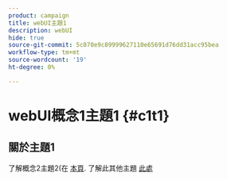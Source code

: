 ```yaml
---
product: campaign
title: webUI主題1
description: webUI
hide: true
source-git-commit: 5c070e9c89999627110e65691d76dd31acc95bea
workflow-type: tm+mt
source-wordcount: '19'
ht-degree: 0%

---
```


# webUI概念1主題1 {#c1t1}

## 關於主題1

了解概念2主題2(在 [本頁](../concept2/topic2.md).
了解此其他主題 [此處](../../automation/workflow/about-workflows.md)